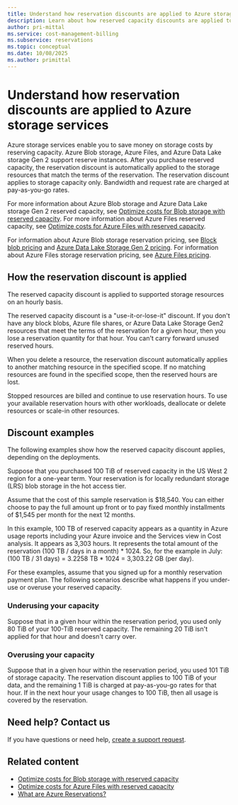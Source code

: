```yaml
---
title: Understand how reservation discounts are applied to Azure storage services | Microsoft Docs
description: Learn about how reserved capacity discounts are applied to Azure Blob storage, Azure Files, and Azure Data Lake Storage Gen2 resources.
author: pri-mittal
ms.service: cost-management-billing
ms.subservice: reservations
ms.topic: conceptual
ms.date: 10/08/2025
ms.author: primittal
---
```


# Understand how reservation discounts are applied to Azure storage services 
Azure storage services enable you to save money on storage costs by reserving capacity. Azure Blob storage, Azure Files, and Azure Data Lake storage Gen 2 support reserve instances. After you purchase reserved capacity, the reservation discount is automatically applied to the storage resources that match the terms of the reservation. The reservation discount applies to storage capacity only. Bandwidth and request rate are charged at pay-as-you-go rates.

For more information about Azure Blob storage and Azure Data Lake storage Gen 2 reserved capacity, see [Optimize costs for Blob storage with reserved capacity](../../storage/blobs/storage-blob-reserved-capacity.md). For more information about Azure Files reserved capacity, see [Optimize costs for Azure Files with reserved capacity](../../storage/files/files-reserve-capacity.md).

For information about Azure Blob storage reservation pricing, see [Block blob pricing](https://azure.microsoft.com/pricing/details/storage/blobs/) and [Azure Data Lake Storage Gen 2 pricing](https://azure.microsoft.com/pricing/details/storage/data-lake/). For information about Azure Files storage reservation pricing, see [Azure Files pricing](https://azure.microsoft.com/pricing/details/storage/files).

## How the reservation discount is applied

The reserved capacity discount is applied to supported storage resources on an hourly basis.

The reserved capacity discount is a "use-it-or-lose-it" discount. If you don't have any block blobs, Azure file shares, or Azure Data Lake Storage Gen2 resources that meet the terms of the reservation for a given hour, then you lose a reservation quantity for that hour. You can't carry forward unused reserved hours.

When you delete a resource, the reservation discount automatically applies to another matching resource in the specified scope. If no matching resources are found in the specified scope, then the reserved hours are lost.

Stopped resources are billed and continue to use reservation hours. To use your available reservation hours with other workloads, deallocate or delete resources or scale-in other resources. 

## Discount examples
The following examples show how the reserved capacity discount applies, depending on the deployments.

Suppose that you purchased 100 TiB of reserved capacity in the US West 2 region for a one-year term. Your reservation is for locally redundant storage (LRS) blob storage in the hot access tier.

Assume that the cost of this sample reservation is $18,540. You can either choose to pay the full amount up front or to pay fixed monthly installments of $1,545 per month for the next 12 months.

In this example, 100 TB of reserved capacity appears as a quantity in Azure usage reports including your Azure invoice and the Services view in Cost analysis. It appears as 3,303 hours. It represents the total amount of the reservation (100 TB / days in a month) * 1024. So, for the example in July: (100 TB / 31 days) = 3.2258 TB * 1024 = 3,303.22 GB (per day).

For these examples, assume that you signed up for a monthly reservation payment plan. The following scenarios describe what happens if you under-use or overuse your reserved capacity.

### Underusing your capacity
Suppose that in a given hour within the reservation period, you used only 80 TiB of your 100-TiB reserved capacity. The remaining 20 TiB isn't applied for that hour and doesn't carry over.

### Overusing your capacity
Suppose that in a given hour within the reservation period, you used 101 TiB of storage capacity. The reservation discount applies to 100 TiB of your data, and the remaining 1 TiB is charged at pay-as-you-go rates for that hour. If in the next hour your usage changes to 100 TiB, then all usage is covered by the reservation.

## Need help? Contact us
If you have questions or need help, [create a support request](https://go.microsoft.com/fwlink/?linkid=2083458).

## Related content

- [Optimize costs for Blob storage with reserved capacity](../../storage/blobs/storage-blob-reserved-capacity.md)
- [Optimize costs for Azure Files with reserved capacity](../../storage/files/files-reserve-capacity.md)
- [What are Azure Reservations?](save-compute-costs-reservations.md)
